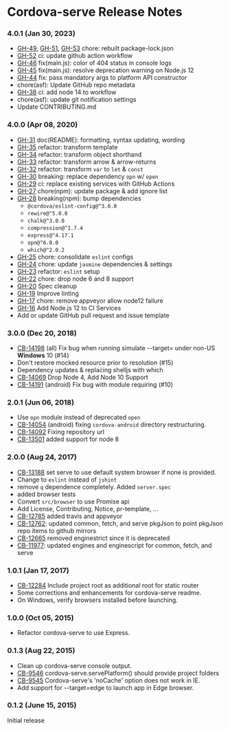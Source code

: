 <!--
#
# Licensed to the Apache Software Foundation (ASF) under one
# or more contributor license agreements.  See the NOTICE file
# distributed with this work for additional information
# regarding copyright ownership.  The ASF licenses this file
# to you under the Apache License, Version 2.0 (the
# "License"); you may not use this file except in compliance
# with the License.  You may obtain a copy of the License at
#
# http://www.apache.org/licenses/LICENSE-2.0
#
# Unless required by applicable law or agreed to in writing,
# software distributed under the License is distributed on an
# "AS IS" BASIS, WITHOUT WARRANTIES OR CONDITIONS OF ANY
#  KIND, either express or implied.  See the License for the
# specific language governing permissions and limitations
# under the License.
#
-->
# Cordova-serve Release Notes

### 4.0.1 (Jan 30, 2023)

* [GH-49](https://github.com/apache/cordova-serve/pull/49), [GH-51](https://github.com/apache/cordova-serve/pull/51), [GH-53](https://github.com/apache/cordova-serve/pull/53) chore: rebuilt package-lock.json
* [GH-52](https://github.com/apache/cordova-serve/pull/52) ci: update github action workflow
* [GH-46](https://github.com/apache/cordova-serve/pull/46) fix(main.js): color of 404 status in console logs
* [GH-45](https://github.com/apache/cordova-serve/pull/45) fix(main.js): resolve deprecation warning on Node.js 12
* [GH-44](https://github.com/apache/cordova-serve/pull/44) fix: pass mandatory args to platform API constructor
* chore(asf): Update GitHub repo metadata
* [GH-38](https://github.com/apache/cordova-serve/pull/38) ci: add node 14 to workflow
* chore(asf): update git notification settings
* Update CONTRIBUTING.md

### 4.0.0 (Apr 08, 2020)

* [GH-31](https://github.com/apache/cordova-serve/pull/31) doc(README): formatting, syntax updating, wording
* [GH-35](https://github.com/apache/cordova-serve/pull/35) refactor: transform template
* [GH-34](https://github.com/apache/cordova-serve/pull/34) refactor: transform object shorthand
* [GH-33](https://github.com/apache/cordova-serve/pull/33) refactor: transform arrow & arrow-returns
* [GH-32](https://github.com/apache/cordova-serve/pull/32) refactor: transform `var` to `let` & `const`
* [GH-30](https://github.com/apache/cordova-serve/pull/30) breaking: replace dependency `opn` w/ `open`
* [GH-29](https://github.com/apache/cordova-serve/pull/29) ci: replace existing services with GitHub Actions
* [GH-27](https://github.com/apache/cordova-serve/pull/27) chore(npm): update package & add ignore list
* [GH-28](https://github.com/apache/cordova-serve/pull/28) breaking(npm): bump dependencies
  * `@cordova/eslint-config@^3.0.0`
  * `rewire@^5.0.0`
  * `chalk@^3.0.0`
  * `compression@^1.7.4`
  * `express@^4.17.1`
  * `opn@^6.0.0`
  * `which@^2.0.2`
* [GH-25](https://github.com/apache/cordova-serve/pull/25) chore: consolidate `eslint` configs
* [GH-24](https://github.com/apache/cordova-serve/pull/24) chore: update `jasmine` dependencies & settings
* [GH-23](https://github.com/apache/cordova-serve/pull/23) refactor: `eslint` setup
* [GH-22](https://github.com/apache/cordova-serve/pull/22) chore: drop node 6 and 8 support
* [GH-20](https://github.com/apache/cordova-serve/pull/20) Spec cleanup
* [GH-19](https://github.com/apache/cordova-serve/pull/19) Improve linting
* [GH-17](https://github.com/apache/cordova-serve/pull/17) chore: remove appveyor allow node12 failure
* [GH-16](https://github.com/apache/cordova-serve/pull/16) Add Node.js 12 to CI Services
* Add or update GitHub pull request and issue template

### 3.0.0 (Dec 20, 2018)
* [CB-14198](https://issues.apache.org/jira/browse/CB-14198) (all) Fix bug when running simulate --target= under non-US **Windows** 10 (#14)
* Don't restore mocked resource prior to resolution (#15)
* Dependency updates & replacing shelljs with which
* [CB-14069](https://issues.apache.org/jira/browse/CB-14069) Drop Node 4, Add Node 10 Support
* [CB-14191](https://issues.apache.org/jira/browse/CB-14191) (android) Fix bug with module requiring (#10)

### 2.0.1 (Jun 06, 2018)
* Use `opn` module instead of deprecated `open`
* [CB-14054](https://issues.apache.org/jira/browse/CB-14054) (android) fixing `cordova-android` directory restructuring.
* [CB-14092](https://issues.apache.org/jira/browse/CB-14092) Fixing repository url
* [CB-13501](https://issues.apache.org/jira/browse/CB-13501) added support for node 8

### 2.0.0 (Aug 24, 2017)
* [CB-13188](https://issues.apache.org/jira/browse/CB-13188) set serve to use default system browser if none is provided.
* Change to `eslint` instead of `jshint`
* remove `q` dependence completely. Added `server.spec`
* added browser tests
* Convert `src/browser` to use Promise api
* Add License, Contributing, Notice, pr-template, ...
* [CB-12785](https://issues.apache.org/jira/browse/CB-12785) added travis and appveyor
* [CB-12762](https://issues.apache.org/jira/browse/CB-12762): updated common, fetch, and serve pkgJson to point pkgJson repo items to github mirrors
* [CB-12665](https://issues.apache.org/jira/browse/CB-12665) removed enginestrict since it is deprecated
* [CB-11977](https://issues.apache.org/jira/browse/CB-11977): updated engines and enginescript for common, fetch, and serve

### 1.0.1 (Jan 17, 2017)
* [CB-12284](https://issues.apache.org/jira/browse/CB-12284) Include project root as additional root for static router
* Some corrections and enhancements for cordova-serve readme.
* On Windows, verify browsers installed before launching.

### 1.0.0 (Oct 05, 2015)
* Refactor cordova-serve to use Express.

### 0.1.3 (Aug 22, 2015)
* Clean up cordova-serve console output.
* [CB-9546](https://issues.apache.org/jira/browse/CB-9546) cordova-serve.servePlatform() should provide project folders
* [CB-9545](https://issues.apache.org/jira/browse/CB-9545) Cordova-serve's 'noCache' option does not work in IE.
* Add support for --target=edge to launch app in Edge browser.

### 0.1.2 (June 15, 2015)
Initial release

